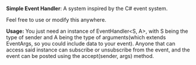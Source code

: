 **Simple Event Handler**:
A system inspired by the C# event system.

Feel free to use or modify this anywhere.

**Usage:**
You just need an instance of EventHandler<S, A>, with S being the type of sender and A being the type of arguments(which extends EventArgs, so you could include data to your event).
Anyone that can access said instance can subscribe or unsubscribe from the event, and the event can be posted using the accept(sender, args) method.

